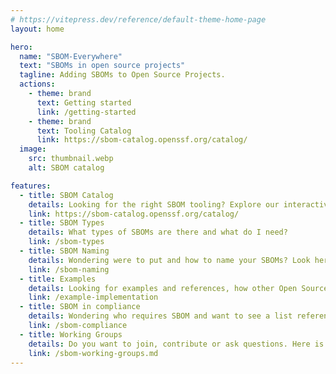 ```yaml
---
# https://vitepress.dev/reference/default-theme-home-page
layout: home

hero:
  name: "SBOM-Everywhere"
  text: "SBOMs in open source projects"
  tagline: Adding SBOMs to Open Source Projects.
  actions:
    - theme: brand
      text: Getting started
      link: /getting-started
    - theme: brand
      text: Tooling Catalog
      link: https://sbom-catalog.openssf.org/catalog/
  image:
    src: thumbnail.webp
    alt: SBOM catalog

features:
  - title: SBOM Catalog
    details: Looking for the right SBOM tooling? Explore our interactive catalog.
    link: https://sbom-catalog.openssf.org/catalog/
  - title: SBOM Types
    details: What types of SBOMs are there and what do I need?
    link: /sbom-types
  - title: SBOM Naming
    details: Wondering were to put and how to name your SBOMs? Look here for best practices.
    link: /sbom-naming
  - title: Examples
    details: Looking for examples and references, how other Open Source Projects integrated SBOM.
    link: /example-implementation
  - title: SBOM in compliance
    details: Wondering who requires SBOM and want to see a list referencing the sources? Here's a list of laws, guidelines and requirements mandating SBOMs.
    link: /sbom-compliance
  - title: Working Groups
    details: Do you want to join, contribute or ask questions. Here is a list of working groups.
    link: /sbom-working-groups.md
---
```


<style>
:root {
  --vp-home-hero-name-color: transparent;
  --vp-home-hero-name-background: -webkit-linear-gradient(120deg, #43D3E0, #FCAF1A 80%);

  --vp-home-hero-image-background-image: linear-gradient(-45deg, #43D3E0 50%, #FCAF1A 50%);
  --vp-home-hero-image-filter: blur(44px);
}

@media (min-width: 640px) {
  :root {
    --vp-home-hero-image-filter: blur(56px);
  }
}

@media (min-width: 960px) {
  :root {
    --vp-home-hero-image-filter: blur(68px);
  }
}
</style>
